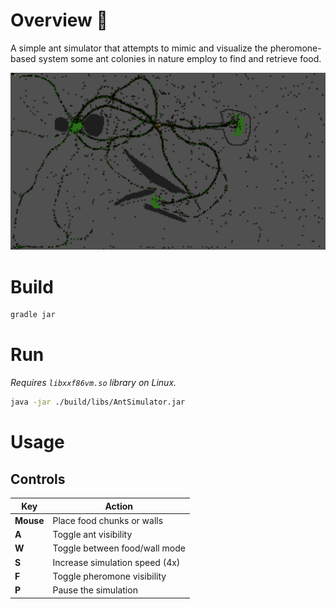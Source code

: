 # Overview 🐜
A simple ant simulator that attempts to mimic and visualize the pheromone-based system some ant colonies in nature employ to find and retrieve food.

![picture of the app](ants.png)

# Build

```sh
gradle jar
```

# Run

*Requires `libxxf86vm.so` library on Linux.*

```sh
java -jar ./build/libs/AntSimulator.jar
```

# Usage
## Controls
| Key | Action |
| --- | ---    |
| **Mouse** | Place food chunks or walls |
| **A**     | Toggle ant visibility      |
| **W**     | Toggle between food/wall mode |
| **S**     | Increase simulation speed (4x) |
| **F**     | Toggle pheromone visibility |
| **P**     | Pause the simulation |

